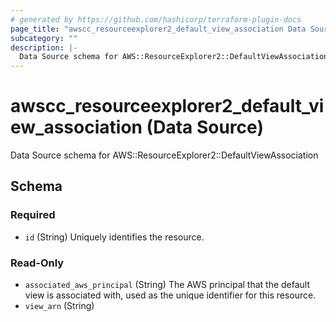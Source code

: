```yaml
---
# generated by https://github.com/hashicorp/terraform-plugin-docs
page_title: "awscc_resourceexplorer2_default_view_association Data Source - terraform-provider-awscc"
subcategory: ""
description: |-
  Data Source schema for AWS::ResourceExplorer2::DefaultViewAssociation
---
```


# awscc_resourceexplorer2_default_view_association (Data Source)

Data Source schema for AWS::ResourceExplorer2::DefaultViewAssociation



<!-- schema generated by tfplugindocs -->
## Schema

### Required

- `id` (String) Uniquely identifies the resource.

### Read-Only

- `associated_aws_principal` (String) The AWS principal that the default view is associated with, used as the unique identifier for this resource.
- `view_arn` (String)


